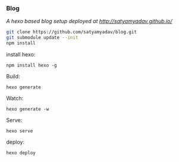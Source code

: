 ### Blog  

*A hexo based blog setup deployed at http://satyamyadav.github.io/*

```bash
git clone https://github.com/satyamyadav/blog.git
git submodule update --init
npm install
```



install hexo:

`npm install hexo -g`

Build: 

`hexo generate`

Watch: 

`hexo generate -w`

Serve:

`hexo serve`

deploy:

`hexo deploy`
